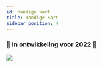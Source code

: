 ```yaml
---
id: handige kart
title: Handige Kart
sidebar_position: 4
---
```


### 🚧 In ontwikkeling voor 2022 🚧

![](/img/niftykart_v01.png)
